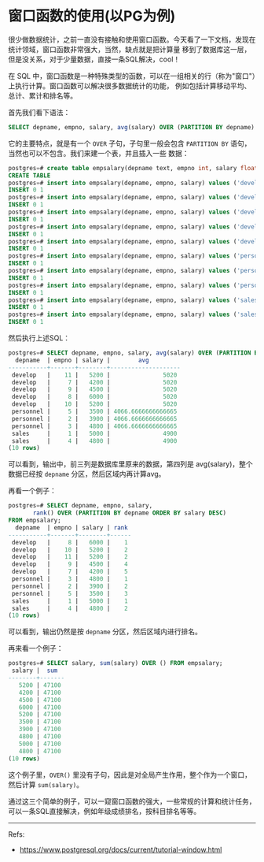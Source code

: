 # 窗口函数的使用(以PG为例)

很少做数据统计，之前一直没有接触和使用窗口函数。今天看了一下文档，发现在统计领域，窗口函数非常强大，当然，缺点就是把计算量
移到了数据库这一层，但是没关系，对于少量数据，直接一条SQL解决，cool！

在 SQL 中，窗口函数是一种特殊类型的函数，可以在一组相关的行（称为"窗口"）上执行计算。窗口函数可以解决很多数据统计的功能，
例如包括计算移动平均、总计、累计和排名等。

首先我们看下语法：

```SQL
SELECT depname, empno, salary, avg(salary) OVER (PARTITION BY depname) FROM empsalary;
```

它的主要特点，就是有一个 `OVER` 子句，子句里一般会包含 `PARTITION BY` 语句，当然也可以不包含。我们来建一个表，并且插入一些
数据：

```SQL
postgres=# create table empsalary(depname text, empno int, salary float);
CREATE TABLE
postgres=# insert into empsalary(depname, empno, salary) values ('develop', 11, '5200');
INSERT 0 1
postgres=# insert into empsalary(depname, empno, salary) values ('develop', 7, '4200');
INSERT 0 1
postgres=# insert into empsalary(depname, empno, salary) values ('develop', 9, '4500');
INSERT 0 1
postgres=# insert into empsalary(depname, empno, salary) values ('develop', 8, '6000');
INSERT 0 1
postgres=# insert into empsalary(depname, empno, salary) values ('develop', 10, '5200');
INSERT 0 1
postgres=# insert into empsalary(depname, empno, salary) values ('personnel', 5, '3500');
INSERT 0 1
postgres=# insert into empsalary(depname, empno, salary) values ('personnel', 2, '3900');
INSERT 0 1
postgres=# insert into empsalary(depname, empno, salary) values ('personnel', 3, '4800');
INSERT 0 1
postgres=# insert into empsalary(depname, empno, salary) values ('sales', 1, '5000');
INSERT 0 1
postgres=# insert into empsalary(depname, empno, salary) values ('sales', 4, '4800');
INSERT 0 1
```

然后执行上述SQL：

```SQL
postgres=# SELECT depname, empno, salary, avg(salary) OVER (PARTITION BY depname) FROM empsalary;
  depname  | empno | salary |        avg
-----------+-------+--------+--------------------
 develop   |    11 |   5200 |               5020
 develop   |     7 |   4200 |               5020
 develop   |     9 |   4500 |               5020
 develop   |     8 |   6000 |               5020
 develop   |    10 |   5200 |               5020
 personnel |     5 |   3500 | 4066.6666666666665
 personnel |     2 |   3900 | 4066.6666666666665
 personnel |     3 |   4800 | 4066.6666666666665
 sales     |     1 |   5000 |               4900
 sales     |     4 |   4800 |               4900
(10 rows)
```

可以看到，输出中，前三列是数据库里原来的数据，第四列是 avg(salary)，整个数据已经按 `depname` 分区，然后区域内再计算avg。

再看一个例子：

```SQL
postgres=# SELECT depname, empno, salary,
       rank() OVER (PARTITION BY depname ORDER BY salary DESC)
FROM empsalary;
  depname  | empno | salary | rank
-----------+-------+--------+------
 develop   |     8 |   6000 |    1
 develop   |    10 |   5200 |    2
 develop   |    11 |   5200 |    2
 develop   |     9 |   4500 |    4
 develop   |     7 |   4200 |    5
 personnel |     3 |   4800 |    1
 personnel |     2 |   3900 |    2
 personnel |     5 |   3500 |    3
 sales     |     1 |   5000 |    1
 sales     |     4 |   4800 |    2
(10 rows)
```

可以看到，输出仍然是按 `depname` 分区，然后区域内进行排名。

再来看一个例子：

```SQL
postgres=# SELECT salary, sum(salary) OVER () FROM empsalary;
 salary |  sum
--------+-------
   5200 | 47100
   4200 | 47100
   4500 | 47100
   6000 | 47100
   5200 | 47100
   3500 | 47100
   3900 | 47100
   4800 | 47100
   5000 | 47100
   4800 | 47100
(10 rows)
```

这个例子里，`OVER()` 里没有子句，因此是对全局产生作用，整个作为一个窗口，然后计算 `sum(salary)`。

通过这三个简单的例子，可以一窥窗口函数的强大，一些常规的计算和统计任务，可以一条SQL直接解决，例如年级成绩排名，按科目排名等等。


---

Refs:

- https://www.postgresql.org/docs/current/tutorial-window.html
